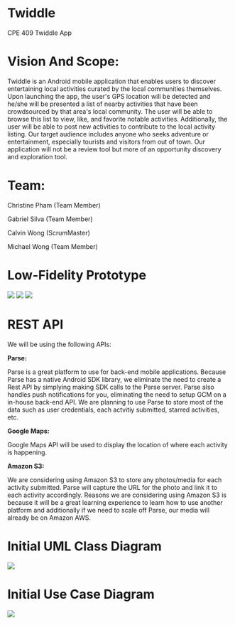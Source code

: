 # Twiddle
CPE 409 Twiddle App

# Vision And Scope:

Twiddle is an Android mobile application that enables users to discover entertaining local activities curated by the local communities themselves. Upon launching the app, the user's GPS location will be detected and he/she will be presented a list of nearby activities that have been crowdsourced by that area's local community. The user will be able to browse this list to view, like, and favorite notable activities. Additionally, the user will be able to post new activities to contribute to the local activity listing. Our target audience includes anyone who seeks adventure or entertainment, especially tourists and visitors from out of town. Our application will not be a review tool but more of an opportunity discovery and exploration tool.


# Team:

Christine Pham (Team Member)

Gabriel Silva (Team Member)

Calvin Wong (ScrumMaster)

Michael Wong (Team Member)

# Low-Fidelity Prototype
![](https://cpslo-csc.mybalsamiq.com/projects/treecounting/Twiddle-Browse.png?key=ac26bbbdb6ed099bbfc48ff75806c48735f53bd9)
![](https://cpslo-csc.mybalsamiq.com/projects/treecounting/Activity-Page.png?key=ac26bbbdb6ed099bbfc48ff75806c48735f53bd9)
![](https://cpslo-csc.mybalsamiq.com/mockups/2717168.png?key=ac26bbbdb6ed099bbfc48ff75806c48735f53bd9)

# REST API
We will be using the following APIs:

<b>Parse:</b>

Parse is a great platform to use for back-end mobile applications. Because Parse has a native Android SDK library, we eliminate the need to create a Rest API by simplying making SDK calls to the Parse server. Parse also handles push notifications for you, eliminating the need to setup GCM on a in-house back-end API. We are planning to use Parse to store most of the data such as user credentials, each actvitiy submitted, starred activities, etc. 

<b>Google Maps:</b>

Google Maps API will be used to display the location of where each activity is happening. 

<b>Amazon S3:</b>

We are considering using Amazon S3 to store any photos/media for each activity submitted. Parse will capture the URL for the photo and link it to each activity accordingly. Reasons we are considering using Amazon S3 is because it will be a great learning experience to learn how to use another platform and additionally if we need to scale off Parse, our media will already be on Amazon AWS.

# Initial UML Class Diagram
![](https://40.media.tumblr.com/f8330d858d6cb3fc061395fd164f7c1d/tumblr_njp715jAwt1u7eu2po1_500.png)

# Initial Use Case Diagram
![](https://36.media.tumblr.com/219aa792792cf47d220b0d79892bea72/tumblr_njp715jAwt1u7eu2po2_540.png)

